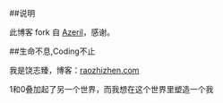 ##说明

此博客 fork 自 [Azeril](http://azeril.me/)，感谢。

##生命不息,Coding不止

我是饶志臻，博客：[raozhizhen.com](raozhizhen.com)

1和0叠加起了另一个世界，而我想在这个世界里塑造一个我

